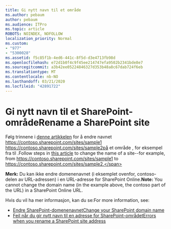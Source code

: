 ```yaml
---
title: Gi nytt navn til et område
ms.author: pebaum
author: pebaum
ms.audience: ITPro
ms.topic: article
ROBOTS: NOINDEX, NOFOLLOW
localization_priority: Normal
ms.custom:
- "977"
- "5300028"
ms.assetid: f5c85f1b-4ed6-441c-8f5d-d3e4713fb98d
ms.openlocfilehash: e72d1b0f4c9f45ee214747efa9502b2341bde8e7
ms.sourcegitcommit: a3b42ee05224846327d353b48a8c67dab724f6eb
ms.translationtype: MT
ms.contentlocale: nb-NO
ms.lasthandoff: 03/21/2020
ms.locfileid: "42891722"
---
```

# <a name="rename-a-sharepoint-site"></a><span data-ttu-id="ff85b-102">Gi nytt navn til et SharePoint-område</span><span class="sxs-lookup"><span data-stu-id="ff85b-102">Rename a SharePoint site</span></span>

<span data-ttu-id="ff85b-103">Følg trinnene i [denne artikkelen](https://docs.microsoft.com/sharepoint/change-site-address) for å endre navnet https://contoso.sharepoint.com/sites/sample1 https://contoso.sharepoint.com/sites/sample2på et område , for eksempel fra til .</span><span class="sxs-lookup"><span data-stu-id="ff85b-103">Follow steps in [this article](https://docs.microsoft.com/sharepoint/change-site-address) to change the name of a site--for example, from https://contoso.sharepoint.com/sites/sample1 to https://contoso.sharepoint.com/sites/sample2.</span></span>

<span data-ttu-id="ff85b-104">**Merk:** Du kan ikke endre domenenavnet (i eksemplet ovenfor, contoso-delen av URL-adressen) i en URL-adresse for SharePoint Online.</span><span class="sxs-lookup"><span data-stu-id="ff85b-104">**Note:** You cannot change the domain name (in the example above, the contoso part of the URL) in a SharePoint Online URL.</span></span> 

<span data-ttu-id="ff85b-105">Hvis du vil ha mer informasjon, kan du se:</span><span class="sxs-lookup"><span data-stu-id="ff85b-105">For more information, see:</span></span>

- [<span data-ttu-id="ff85b-106">Endre SharePoint-domenenavnet</span><span class="sxs-lookup"><span data-stu-id="ff85b-106">Change your SharePoint domain name</span></span>](https://go.microsoft.com/fwlink/?Linkid=2018696)
- [<span data-ttu-id="ff85b-107">Feil når du gir nytt navn til en adresse for SharePoint-området</span><span class="sxs-lookup"><span data-stu-id="ff85b-107">Errors when you rename a SharePoint site address</span></span>](https://support.office.com/article/errors-when-you-rename-a-sharepoint-site-address-165b7c11-1325-4813-b160-ecbe87bc1a86)
